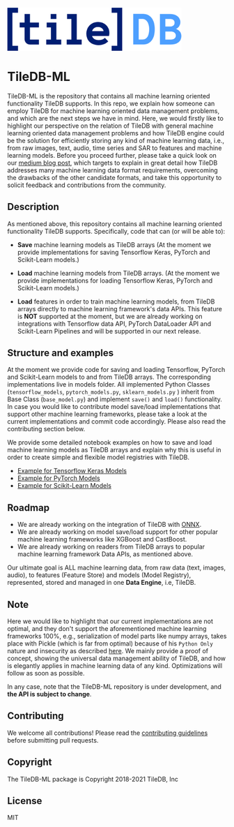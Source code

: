 <a href="https://tiledb.com"><img src="https://github.com/TileDB-Inc/TileDB/raw/dev/doc/source/_static/tiledb-logo_color_no_margin_@4x.png" alt="TileDB logo" width="400"></a>

# TileDB-ML

TileDB-ML is the repository that contains all machine learning oriented functionality TileDB supports. In this repo, we explain how someone can employ 
TileDB for machine learning oriented data management problems, and which are the next steps we have in mind. Here, we would firstly like to highlight our 
perspective on the relation of TileDB with general machine learning oriented data management problems and how TileDB engine could be the solution for 
efficiently storing any kind of machine learning data, i.e., from raw images, text, audio, time series and SAR to features and machine learning models. 
Before you proceed further, please take a quick look on our [medium blog post](https://medium.com/tiledb/tiledb-as-the-data-engine-for-machine-learning-b48fb0e9b147), 
which targets to explain in great detail how TileDB addresses many machine learning data format requirements, overcoming the drawbacks of the other 
candidate formats, and take this opportunity to solicit feedback and contributions from the community.

## Description

As mentioned above, this repository contains all machine learning oriented functionality TileDB supports. Specifically, code that 
can (or will be able to): 

* **Save** machine learning models as TileDB arrays (At the moment we provide implementations for saving Tensorflow Keras, PyTorch and Scikit-Learn models.)
  
* **Load** machine learning models from TileDB arrays. (At the moment we provide implementations for loading Tensorflow Keras, PyTorch and Scikit-Learn models.)    

* **Load** features in order to train machine learning models, from TileDB arrays directly to machine learning framework's data APIs. 
  This feature is **NOT** supported at the moment, but we are already working on integrations with Tensorflow data API, PyTorch DataLoader API
  and Scikit-Learn Pipelines and will be supported in our next release.
  
## Structure and examples

At the moment we provide code for saving and loading Tensorflow, PyTorch and Scikit-Learn models to and from TileDB arrays. 
The corresponding implementations live in models folder. All implemented Python Classes (``tensorflow_models``, ``pytorch_models.py``, ``sklearn_models.py`` ) 
inherit from Base Class (``base_model.py``) and implement ``save()`` and ``load()`` functionality. In case you would like to contribute model save/load implementations
that support other machine learning frameworks, please take a look at the current implementations and commit code accordingly. Please
also read the contributing section below.

We provide some detailed notebook examples on how to save and load machine learning models as TileDB arrays and explain why this is useful 
in order to create simple and flexible model registries with TileDB.

* [Example for Tensorflow Keras Models](https://github.com/TileDB-Inc/TileDB-ML/blob/develop/example_notebooks/models/tensorflow_keras_tiledb_models_example.ipynb)
* [Example for PyTorch Models](https://github.com/TileDB-Inc/TileDB-ML/blob/develop/example_notebooks/models/pytorch_tiledb_models_example.ipynb)
* [Example for Scikit-Learn Models](https://github.com/TileDB-Inc/TileDB-ML/blob/develop/example_notebooks/models/sklearn_tiledb_models_example.ipynb)

## Roadmap

* We are already working on the integration of TileDB with [ONNX](https://onnx.ai/).
* We are already working on model save/load support for other popular machine learning frameworks like XGBoost and CastBoost.
* We are already working on readers from TileDB arrays to popular machine learning framework Data APIs, as mentioned above.

Our ultimate goal is ALL machine learning data, from raw data (text, images, audio), to features (Feature Store) and models (Model Registry), represented, stored and managed
in one **Data Engine**, i.e, TileDB.


## Note

Here we would like to highlight that our current implementations are not optimal, and they don't support the aforementioned machine learning
frameworks 100%, e.g., serialization of model parts like numpy arrays, takes place with Pickle (which is far from optimal)
because of his ``Python Only`` nature and insecurity as described [here](https://docs.python.org/3/library/pickle.html).
We mainly provide a proof of concept, showing the universal data management ability of TileDB, and how is elegantly applies in 
machine learning data of any kind. Optimizations will follow as soon as possible.

In any case, note that the TileDB-ML repository is under development, and **the API is subject to change**.


## Contributing

We welcome all contributions! Please read the [contributing guidelines](https://github.com/TileDB-Inc/TileDB-ML/blob/develop/CONTRIBUTING.md) 
before submitting pull requests.

## Copyright

The TileDB-ML package is Copyright 2018-2021 TileDB, Inc

## License

MIT
